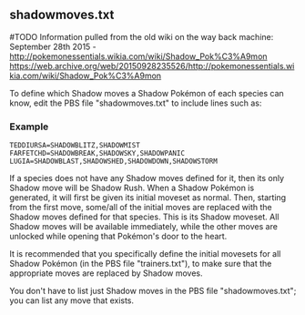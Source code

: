 ## shadowmoves.txt
#TODO
Information pulled from the old wiki on the way back machine:
September 28th 2015 - http://pokemonessentials.wikia.com/wiki/Shadow_Pok%C3%A9mon
https://web.archive.org/web/20150928235526/http://pokemonessentials.wikia.com/wiki/Shadow_Pok%C3%A9mon

To define which Shadow moves a Shadow Pokémon of each species can know, edit the PBS file "shadowmoves.txt" to include lines such as:

### Example
```
TEDDIURSA=SHADOWBLITZ,SHADOWMIST
FARFETCHD=SHADOWBREAK,SHADOWSKY,SHADOWPANIC
LUGIA=SHADOWBLAST,SHADOWSHED,SHADOWDOWN,SHADOWSTORM
```

If a species does not have any Shadow moves defined for it, then its only Shadow move will be Shadow Rush.
When a Shadow Pokémon is generated, it will first be given its initial moveset as normal. Then, starting from the first move, some/all of the initial moves are replaced with the Shadow moves defined for that species. This is its Shadow moveset. All Shadow moves will be available immediately, while the other moves are unlocked while opening that Pokémon's door to the heart.

It is recommended that you specifically define the initial movesets for all Shadow Pokémon (in the PBS file "trainers.txt"), to make sure that the appropriate moves are replaced by Shadow moves.

You don't have to list just Shadow moves in the PBS file "shadowmoves.txt"; you can list any move that exists.
